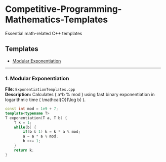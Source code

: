 # Competitive-Programming-Mathematics-Templates
Essential math-related C++ templates

## Templates
- [Modular Exponentiation](#1-modular-exponentiation)

---

### 1. Modular Exponentiation

**File:** `ExponentiationTemplates.cpp`  
**Description:** Calculates \( a^b % mod \) using fast binary exponentiation in logarithmic time \( \mathcal{O}(\log b) \).

```cpp
const int mod = 1e9 + 7;
template<typename T>
T exponentiation(T a, T b) {
    T k = 1;
    while(b) {
        if(b & 1) k = k * a % mod;
        a = a * a % mod;
        b >>= 1;
    }
    return k;
}
